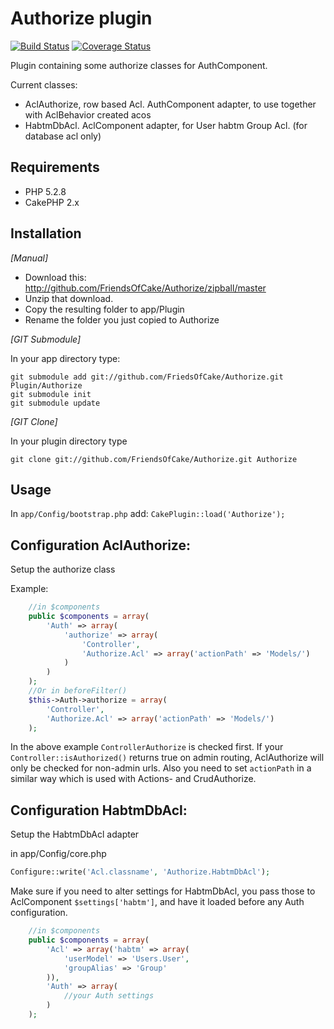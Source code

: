# Authorize plugin

[![Build Status](https://travis-ci.org/FriendsOfCake/Authorize.png?branch=master)](https://travis-ci.org/FriendsOfCake/Authorize)
[![Coverage Status](https://coveralls.io/repos/FriendsOfCake/Authorize/badge.png)](https://coveralls.io/r/FriendsOfCake/Authorize)

Plugin containing some authorize classes for AuthComponent.

Current classes:
- AclAuthorize, row based Acl. AuthComponent adapter, to use together with AclBehavior created acos
- HabtmDbAcl. AclComponent adapter, for User habtm Group Acl. (for database acl only)

## Requirements

- PHP 5.2.8
- CakePHP 2.x

## Installation

_[Manual]_

- Download this: http://github.com/FriendsOfCake/Authorize/zipball/master
- Unzip that download.
- Copy the resulting folder to app/Plugin
- Rename the folder you just copied to Authorize

_[GIT Submodule]_

In your app directory type:
```
git submodule add git://github.com/FriedsOfCake/Authorize.git Plugin/Authorize
git submodule init
git submodule update
```

_[GIT Clone]_

In your plugin directory type
```
git clone git://github.com/FriendsOfCake/Authorize.git Authorize
```

## Usage

In `app/Config/bootstrap.php` add: `CakePlugin::load('Authorize');`

## Configuration AclAuthorize:

Setup the authorize class

Example:
```php
    //in $components
    public $components = array(
        'Auth' => array(
            'authorize' => array(
                'Controller',
                'Authorize.Acl' => array('actionPath' => 'Models/')
            )
        )
    );
    //Or in beforeFilter()
    $this->Auth->authorize = array(
        'Controller',
        'Authorize.Acl' => array('actionPath' => 'Models/')
    );
```
In the above example `ControllerAuthorize` is checked first. If your `Controller::isAuthorized()`
returns true on admin routing, AclAuthorize will only be checked for non-admin urls.
Also you need to set `actionPath` in a similar way which is used with Actions- and CrudAuthorize.

## Configuration HabtmDbAcl:

Setup the HabtmDbAcl adapter

in app/Config/core.php
```php
Configure::write('Acl.classname', 'Authorize.HabtmDbAcl');
```

Make sure if you need to alter settings for HabtmDbAcl, you pass those to
AclComponent ``$settings['habtm']``, and have it loaded before any Auth configuration.
```php
    //in $components
    public $components = array(
        'Acl' => array('habtm' => array(
            'userModel' => 'Users.User',
            'groupAlias' => 'Group'
        )),
        'Auth' => array(
            //your Auth settings
        )
    );
```
